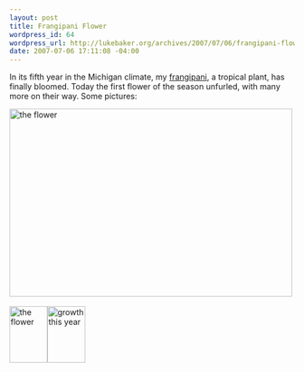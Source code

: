 ```yaml
--- 
layout: post
title: Frangipani Flower
wordpress_id: 64
wordpress_url: http://lukebaker.org/archives/2007/07/06/frangipani-flower/
date: 2007-07-06 17:11:08 -04:00
---
```

In its fifth year in the Michigan climate, my <a href="http://en.wikipedia.org/wiki/Frangipani">frangipani</a>, a tropical plant, has finally bloomed.  Today the first flower of the season unfurled, with many more on their way.  Some pictures:


<a href="http://www.flickr.com/photos/lukebaker/741506611/" title="Photo Sharing" target="_new"><img src="http://farm2.static.flickr.com/1151/741506611_5b0e7d7330.jpg" alt="the flower" height="333" width="500"/></a> <br /><br /><a href="http://www.flickr.com/photos/lukebaker/741506497/" title="Photo Sharing" target="_new"><img src="http://farm2.static.flickr.com/1326/741506497_98f6ed40c0_t.jpg" alt="the flower" height="100" width="67"/></a><a href="http://www.flickr.com/photos/lukebaker/741506273/" title="Photo Sharing" target="_new"><img src="http://farm2.static.flickr.com/1430/741506273_8be5427e02_t.jpg" alt="growth this year" height="100" width="67"/></a>
